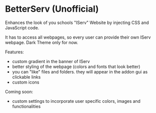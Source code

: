 # BetterServ (Unofficial)

Enhances the look of you schools  "IServ" Website by injecting CSS and JavaScript code.

It has to access all webpages, so every user can provide their own IServ webpage.
Dark Theme only for now.

Features:
- custom gradient in the banner of IServ
- better styling of the webpage (colors and fonts that look better)
- you can "like" files and folders. they will appear in the addon gui as clickable links
- custom icons

Coming soon:
- custom settings to incorporate user specific colors, images and functionalities
